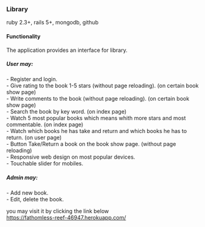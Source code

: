 <h3>Library</h3>

ruby 2.3+, rails 5+, mongodb, github

<h4>Functionality</h4>
 The application provides an interface for library.
<h5>User may:</h5>
 - Register and login.<br />
 - Give rating to the book 1-5 stars (without page reloading). (on certain book show page)<br />
 - Write comments to the book (without page reloading). (on certain book show page)<br />
 - Search the book by key word. (on index page)<br />
 - Watch 5 most popular books which means whith more stars and most commentable. (on index page)<br />
 - Watch which books he has take and return and which books he has to return. (on user page)<br />
 - Button Take/Return a book on the book show page. (without page reloading)<br />
 - Responsive web design on most popular devices.<br />
 - Touchable slider for mobiles.<br />
 <h5>Admin may:</h5>
  - Add new book.<br />
  - Edit, delete the book.<br />

you may visit it by clicking the link below<br />
https://fathomless-reef-46947.herokuapp.com/ 
